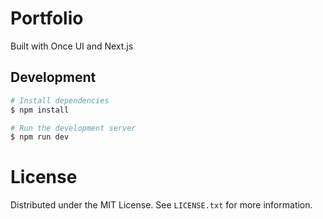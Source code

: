 # Portfolio
Built with Once UI and Next.js

## Development
```bash
# Install dependencies
$ npm install

# Run the development server
$ npm run dev
```

# License
Distributed under the MIT License. See `LICENSE.txt` for more information.
